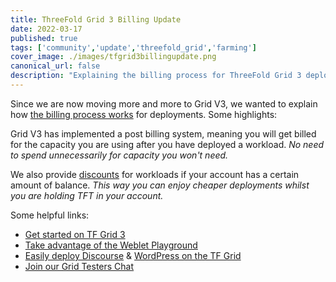 ```yaml
---
title: ThreeFold Grid 3 Billing Update
date: 2022-03-17
published: true
tags: ['community','update','threefold_grid','farming']
cover_image: ./images/tfgrid3billingupdate.png
canonical_url: false
description: "Explaining the billing process for ThreeFold Grid 3 deployments."
---
```


Since we are now moving more and more to Grid V3, we wanted to explain how [the billing process works](https://forum.threefold.io/t/how-deployment-costs-get-calculated/2486) for deployments. Some highlights:

Grid V3 has implemented a post billing system, meaning you will get billed for the capacity you are using after you have deployed a workload. *No need to spend unnecessarily for capacity you won't need.*

We also provide [discounts](https://library.threefold.me/info/threefold/#/tfgrid/pricing/threefold__pricing?id=discount-levels) for workloads if your account has a certain amount of balance. *This way you can enjoy cheaper deployments whilst you are holding TFT in your account.*

Some helpful links:

- [Get started on TF Grid 3](https://library.threefold.me/info/manual/#/)
- [Take advantage of the Weblet Playground](https://library.threefold.me/info/manual/#/manual__weblets_home)
- [Easily deploy Discourse](https://forum.threefold.io/t/from-zero-to-hero-deploy-discourse-and-wordpress-in-under-10-5-minutes/2206) & [WordPress on the TF Grid](https://forum.threefold.io/t/easily-deploy-wordpress-the-most-popular-website-builder-on-tf-grid/2136)
- [Join our Grid Testers Chat](https://t.me/threefoldtesting)